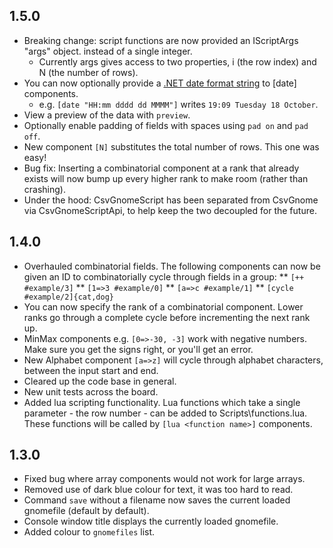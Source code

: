 ## 1.5.0
* Breaking change: script functions are now provided an IScriptArgs "args" object. instead of a single integer.
  * Currently args gives access to two properties, i (the row index) and N (the number of rows).
* You can now optionally provide a [.NET date format string](https://msdn.microsoft.com/en-us/library/8kb3ddd4) to [date] components.
  * e.g. `[date "HH:mm dddd dd MMMM"]` writes `19:09 Tuesday 18 October`.
* View a preview of the data with `preview`.
* Optionally enable padding of fields with spaces using `pad on` and `pad off`.
* New component `[N]` substitutes the total number of rows. This one was easy!
* Bug fix: Inserting a combinatorial component at a rank that already exists will now bump up every higher rank to make room (rather than crashing).
* Under the hood: CsvGnomeScript has been separated from CsvGnome via CsvGnomeScriptApi, to help keep the two decoupled for the future.

## 1.4.0
* Overhauled combinatorial fields. The following components can now be given an ID to combinatorially cycle through fields in a group:
** `[++ #example/3]`
** `[1=>3 #example/0]`
** `[a=>c #example/1]`
** `[cycle #example/2]{cat,dog}`
* You can now specify the rank of a combinatorial component. Lower ranks go through a complete cycle before incrementing the next rank up.
* MinMax components e.g. `[0=>-30, -3]` work with negative numbers. Make sure you get the signs right, or you'll get an error.
* New Alphabet component `[a=>z]` will cycle through alphabet characters, between the input start and end.
* Cleared up the code base in general.
* New unit tests across the board.
* Added lua scripting functionality. Lua functions which take a single parameter - the row number - can be added to Scripts\functions.lua. These functions will be called by `[lua <function name>]` components.

## 1.3.0
* Fixed bug where array components would not work for large arrays.
* Removed use of dark blue colour for text, it was too hard to read.
* Command `save` without a filename now saves the current loaded gnomefile (default by default).
* Console window title displays the currently loaded gnomefile.
* Added colour to `gnomefiles` list.